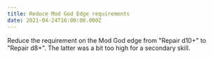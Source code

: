 ```yaml
---
title: Reduce Mod God Edge requirements
date: 2021-04-24T16:00:00.000Z
---
```

Reduce the requirement on the Mod God edge from "Repair d10+" to "Repair d8+". The latter was a bit too high for a secondary skill.
<!--more-->